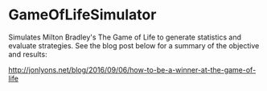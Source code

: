 # GameOfLifeSimulator
Simulates Milton Bradley's The Game of Life to generate statistics and evaluate strategies.  See the blog post below for a summary of the objective and results:

http://jonlyons.net/blog/2016/09/06/how-to-be-a-winner-at-the-game-of-life
